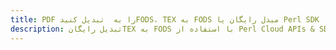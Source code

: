 ---title: PDF را به  تبدیل کنیدFODS، TEX به FODS مبدل رایگان یا Perl SDKdescription: تبدیل رایگانTEX به FODS با استفاده از Perl Cloud APIs & SDK همچنین اسناد PDF را در Cloud ایجاد، ویرایش و رندر کنید.---